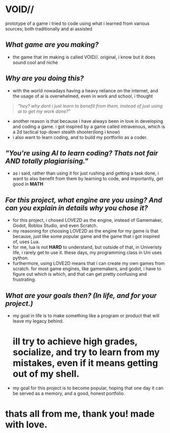 # VOID//
prototype of a game i tried to code using what i learned from various sources; both traditionally and ai assisted

## *What game are you making?*

- the game that im making is called VOID//. original, i know but it does sound cool and niche

## *Why are you doing this?*
- with the world nowadays having a heavy reliance on the internet, and the usage of ai is overwhelmed, even in work and school, i thought

> *"hey? why dont i just learn to benefit from them, instead of just using ai to get my work done?"* 

- another reason is that because i have always been in love in developing and coding a game. i got inspired by a game called intravenous, which is a 2d tactical top-down stealth shooter(long i know)
- i also want to learn coding, and to build my portforlio as a coder.

## *"You're using AI to learn coding? Thats not fair AND totally **plagiarising**."*
- as i said, rather than using it for just rushing and getting a task done, i want to also benefit from them by learning to code, and importantly, get good in **MATH**

## *For this project, what engine are you using? And can you explain in details why you chose it?*
- for this project, i chosed LOVE2D as the engine, instead of Gamemaker, Godot, Roblox Studio, and even Scratch.
- my reasoning for choosing LOVE2D as the engine for my game is that because, just like some popular game and the game that i got inspired of, uses Lua.
- for me, lua is not **HARD** to understand, but outside of that, in Univeristy life, i rarely get to use it. these days, my programming class in Uni uses python.
- furthermore, using LOVE2D means that i can create my own games from scratch. for most game engines, like gamemakers, and godot, i have to figure out which is which, and that can get pretty confusing and frustrating.
  
## *What are your goals then? (In life, and for your project.)*
- my goal in life is to make something like a program or product that will leave my legacy behind.
  # **ill try to achieve high grades, socialize, and try to learn from my mistakes, even if it means getting out of my shell.**
- my goal for this project is to become popular, hoping that one day it can be served as a memory, and a good, honest portfolio.

# thats all from me, thank you! made with love.
